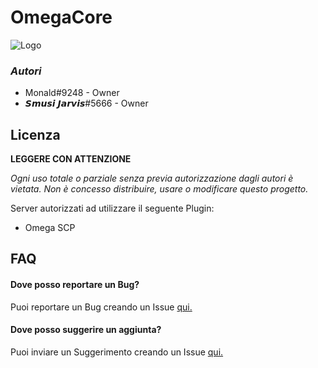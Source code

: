 # **OmegaCore**
![Logo](https://avatars.akamai.steamstatic.com/ce545eb5fae5f017952304498ae8b6e5b1b9c767_full.jpg)
### *Autori*

- Monald#9248 - Owner
- 𝙎𝙢𝙪𝙨𝙞 𝙅𝙖𝙧𝙫𝙞𝙨#5666 - Owner

## Licenza

**LEGGERE CON ATTENZIONE**

*Ogni uso totale o parziale senza previa autorizzazione dagli autori è vietata. Non è concesso distribuire, usare o modificare questo progetto.*


Server autorizzati ad utilizzare il seguente Plugin:

- Omega SCP

    
## FAQ

#### Dove posso reportare un Bug?

Puoi reportare un Bug creando un Issue [qui.](https://github.com/Omega-SCP/OmegaCore-Issue/issues)

#### Dove posso suggerire un aggiunta?

Puoi inviare un Suggerimento creando un Issue [qui.](https://github.com/Omega-SCP/OmegaCore-Suggestions/issues)

